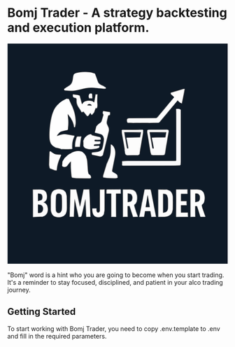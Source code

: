 # Bomj Trader - A strategy backtesting and execution platform.

![Bomj Trader](.idea/icon.svg)

"Bomj" word is a hint who you are going to become when you start trading. It's a reminder to stay focused, disciplined, 
and patient in your alco trading journey.


## Getting Started

To start working with Bomj Trader, you need to copy .env.template to .env and fill in the required parameters.